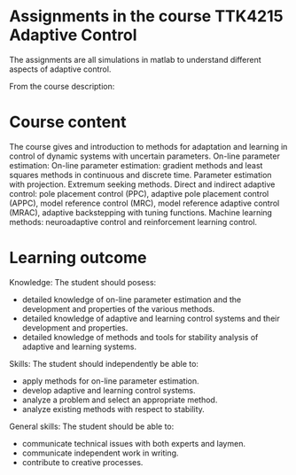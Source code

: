 # Assignments in the course TTK4215 Adaptive Control

The assignments are all simulations in matlab to understand different aspects of adaptive control.

From the course description:

# Course content
The course gives and introduction to methods for adaptation and learning in control of dynamic systems with uncertain parameters. On-line parameter estimation: On-line parameter estimation: gradient methods and least squares methods in continuous and discrete time. Parameter estimation with projection. Extremum seeking methods. Direct and indirect adaptive control: pole placement control (PPC), adaptive pole placement control (APPC), model reference control (MRC), model reference adaptive control (MRAC), adaptive backstepping with tuning functions. Machine learning methods: neuroadaptive control and reinforcement learning control.

# Learning outcome
Knowledge:
The student should posess:
- detailed knowledge of on-line parameter estimation and the development and properties of the various methods.
- detailed knowledge of adaptive and learning control systems and their development and properties.
- detailed knowledge of methods and tools for stability analysis of adaptive and learning systems.

Skills:
The student should independently be able to:
- apply methods for on-line parameter estimation.
- develop adaptive and learning control systems.
- analyze a problem and select an appropriate method.
- analyze existing methods with respect to stability.

General skills:
The student should be able to:
- communicate technical issues with both experts and laymen.
- communicate independent work in writing.
- contribute to creative processes.
